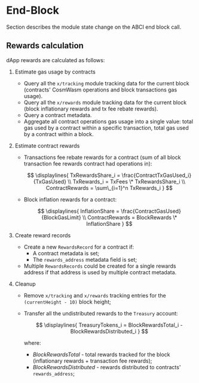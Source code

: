 <!--
order: 4
-->

# End-Block

Section describes the module state change on the ABCI end block call.

## Rewards calculation

dApp rewards are calculated as follows:

1. Estimate gas usage by contracts

   - Query all the `x/tracking` module tracking data for the current block
     (contracts' CosmWasm operations and block transactions gas usage).
   - Query all the `x/rewards` module tracking data for the current block (block
     inflationary rewards and tx fee rebate rewards).
   - Query a contract metadata.
   - Aggregate all contract operations gas usage into a single value: total gas
     used by a contract within a specific transaction, total gas used by a
     contract within a block.

2. Estimate contract rewards

   - Transactions fee rebate rewards for a contract (sum of all block
     transaction fee rewards contract had operations in):

     $$
     \displaylines{
     TxRewardsShare_i = \frac{ContractTxGasUsed_i}{TxGasUsed} \\
     TxRewards_i = TxFees \* TxRewardsShare_i \\
     ContractRewards = \sum\_{i=1}^n TxRewards_i
     }
     $$

   - Block inflation rewards for a contract:

     $$
     \displaylines{
     InflationShare = \frac{ContractGasUsed}{BlockGasLimit} \\
     ContractRewards = BlockRewards \* InflationShare
     }
     $$

3. Create reward records

   - Create a new `RewardsRecord` for a contract if:
     - A contract metadata is set;
     - The `rewards_address` metadata field is set;
   - Multiple `RewardsRecords` could be created for a single rewards address if
     that address is used by multiple contract metadata.

4. Cleanup

   - Remove `x/tracking` and `x/rewards` tracking entries for the
     `(currentHeight - 10)` block height;
   - Transfer all the undistributed rewards to the `Treasury` account:

     $$
     \displaylines{
     TreasuryTokens_i = BlockRewardsTotal_i - BlockRewardsDistributed_i
     }
     $$

     where:

     - *BlockRewardsTotal* - total rewards tracked for the block (inflationary
       rewards + transaction fee rewards);
     - *BlockRewardsDistributed* - rewards distributed to contracts'
       `rewards_address`;
